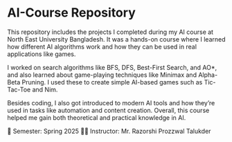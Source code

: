 # AI-Course Repository
This repository includes the projects I completed during my AI course at North East University Bangladesh. It was a hands-on course where I learned how different AI algorithms work and how they can be used in real applications like games.

I worked on search algorithms like BFS, DFS, Best-First Search, and AO*, and also learned about game-playing techniques like Minimax and Alpha-Beta Pruning. I used these to create simple AI-based games such as Tic-Tac-Toe and Nim.

Besides coding, I also got introduced to modern AI tools and how they’re used in tasks like automation and content creation. Overall, this course helped me gain both theoretical and practical knowledge in AI.

📅 Semester: Spring 2025
👨‍🏫 Instructor: Mr. Razorshi Prozzwal Talukder

